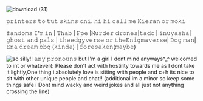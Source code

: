 ![download (31)](https://github.com/user-attachments/assets/aa6efd93-6c2a-4fe2-96c9-8a7a6a62930d)



  
𝚙𝚛𝚒𝚗𝚝𝚎𝚛𝚜 𝚝𝚘 𝚝𝚞𝚝 𝚜𝚔𝚒𝚗𝚜 𝚍𝚗𝚒.   𝚑𝚒 𝚑𝚒 𝚌𝚊𝚕𝚕 𝚖𝚎 𝙺𝚒𝚎𝚛𝚊𝚗 𝚘𝚛 𝚖𝚘𝚔𝚒
            

 𝚏𝚊𝚗𝚍𝚘𝚖𝚜 𝙸'𝚖 𝚒𝚗 | 𝚃𝚑𝚊𝚋 | 𝙵𝚙𝚎 |𝙼𝚞𝚛𝚍𝚎𝚛 𝚍𝚛𝚘𝚗𝚎𝚜|𝚝𝚊𝚍𝚌 | 𝚒𝚗𝚞𝚢𝚊𝚜𝚑𝚊| 𝚐𝚑𝚘𝚜𝚝 𝚊𝚗𝚍 𝚙𝚊𝚕𝚜 | 𝚝𝚑𝚎𝚎𝚍𝚐𝚢𝚟𝚎𝚛𝚜𝚎 𝚘𝚛 𝚝𝚑𝚎𝙴𝚗𝚒𝚐𝚖𝚊𝚟𝚎𝚛𝚜𝚎| 𝙳𝚘𝚐 𝚖𝚊𝚗|𝙴𝚗𝚊 𝚍𝚛𝚎𝚊𝚖 𝚋𝚋𝚚 (𝚔𝚒𝚗𝚍𝚊) | 𝚏𝚘𝚛𝚎𝚜𝚊𝚔𝚎𝚗(𝚖𝚊𝚢𝚋𝚎)

![so silly!!](https://github.com/user-attachments/assets/52d9686b-e362-4836-b8ac-acf42fbfb062)
 𝚊𝚗𝚢 𝚙𝚛𝚘𝚗𝚘𝚞𝚗𝚜 but  I'm a girl I dont mind anyways^_^ welcomed to int or whatever(:
Please don't act with hostility towards me as I dont take it lightly,One thing i absolutely love is sitting with people and c+h its nice to sit with other unique people and chat!! (additional im a minor so keep some things safe i Dont mind wacky and weird jokes and all just not anything crossing the line)
